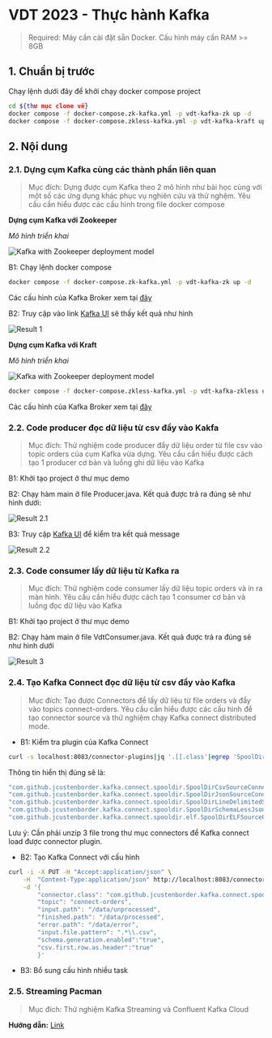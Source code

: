 # VDT 2023 - Thực hành Kafka

> Required: Máy cần cài đặt sẵn Docker. Cấu hình máy cần RAM >= 8GB

## 1. Chuẩn bị trước
Chạy lệnh dưới đây để khởi chạy docker compose project 
```sh
cd ${thư mục clone về}
docker compose -f docker-compose.zk-kafka.yml -p vdt-kafka-zk up -d
docker compose -f docker-compose.zkless-kafka.yml -p vdt-kafka-kraft up -d
```

## 2. Nội dung 
### 2.1. Dựng cụm Kafka cùng các thành phần liên quan
> Mục đích: Dựng được cụm Kafka theo 2 mô hình như bài học cùng với một số 
> các ứng dụng khác phục vụ nghiên cứu và thử nghệm. Yêu cầu cần hiểu được 
> các cấu hình trong file docker compose

**Dựng cụm Kafka với Zookeeper**

*Mô hình triển khai*

![Kafka with Zookeeper deployment model](../images/)

B1: Chạy lệnh docker compose 
```sh
docker compose -f docker-compose.zk-kafka.yml -p vdt-kafka-zk up -d
```
Các cấu hình của Kafka Broker xem tại [đây](https://docs.confluent.io/platform/current/installation/configuration/broker-configs.html)

B2: Truy cập vào link [Kafka UI](http://localhost:8080) sẽ thấy kết quả như hình

![Result 1](../master/images/result-1.png)

**Dựng cụm Kafka với Kraft**

*Mô hình triển khai*

![Kafka with Zookeeper deployment model](../images/)

```sh
docker compose -f docker-compose.zkless-kafka.yml -p vdt-kafka-zkless up -d
```

Các cấu hình của Kafka Broker xem tại [đây](https://docs.confluent.io/platform/current/installation/configuration/broker-configs.html)

### 2.2. Code producer đọc dữ liệu từ csv đẩy vào Kakfa
> Mục đích: Thử nghiệm code producer đẩy dữ liệu order từ file csv vào topic orders 
> của cụm Kafka vừa dựng. Yêu cầu cần hiểu được cách tạo 1 producer cơ bản và luồng ghi dữ liệu vào Kafka

B1: Khởi tạo project ở thư mục demo

B2: Chạy hàm main ở file Producer.java. Kết quả được trả ra đúng sẽ như hình dưới:

![Result 2.1](../master/images/result-2.1.png)

B3: Truy cập [Kafka UI](http://localhost:8080/ui/clusters/cls-queue/all-topics/orders/messages?keySerde=String&valueSerde=String&limit=100) để kiểm tra kết quả message

![Result 2.2](../master/images/result-2.2.png)

### 2.3. Code consumer lấy dữ liệu từ Kafka ra
> Mục đích: Thử nghiệm code consumer lấy dữ liệu topic orders và in ra màn hình. 
> Yêu cầu cần hiểu được cách tạo 1 consumer cơ bản và luồng đọc dữ liệu vào Kafka

B1: Khởi tạo project ở thư mục demo

B2: Chạy hàm main ở file VdtConsumer.java. Kết quả được trả ra đúng sẽ như hình dưới

![Result 3](../master/images/result-3.1.png)

### 2.4. Tạo Kafka Connect đọc dữ liệu từ csv đẩy vào Kafka
> Mục đích: Tạo được Connectors để lấy dữ liệu từ file orders và đẩy vào topics connect-orders.
> Yêu cầu cần hiểu được các cấu hình để tạo connector source và thử nghiệm chạy Kafka connect distributed mode.

- B1: Kiểm tra plugin của Kafka Connect

```sh
curl -s localhost:8083/connector-plugins|jq '.[].class'|egrep 'SpoolDir'
```

Thông tin hiển thị đúng sẽ là:
```sh
"com.github.jcustenborder.kafka.connect.spooldir.SpoolDirCsvSourceConnector"
"com.github.jcustenborder.kafka.connect.spooldir.SpoolDirJsonSourceConnector"
"com.github.jcustenborder.kafka.connect.spooldir.SpoolDirLineDelimitedSourceConnector"
"com.github.jcustenborder.kafka.connect.spooldir.SpoolDirSchemaLessJsonSourceConnector"
"com.github.jcustenborder.kafka.connect.spooldir.elf.SpoolDirELFSourceConnector"
```
Lưu ý: Cần phải unzip 3 file trong thư mục connectors để Kafka connect load được connector plugin. 

- B2: Tạo Kafka Connect với cấu hình

```sh
curl -i -X PUT -H "Accept:application/json" \
    -H  "Content-Type:application/json" http://localhost:8083/connectors/source-csv-spooldir-00/config \
    -d '{
        "connector.class": "com.github.jcustenborder.kafka.connect.spooldir.SpoolDirCsvSourceConnector",
        "topic": "connect-orders",
        "input.path": "/data/unprocessed",
        "finished.path": "/data/processed",
        "error.path": "/data/error",
        "input.file.pattern": ".*\\.csv",
        "schema.generation.enabled":"true",
        "csv.first.row.as.header":"true"
        }'
```
- B3: Bổ sung cấu hình nhiều task 

### 2.5. Streaming Pacman
> Mục đích: Thử nghiệm Kafka Streaming và Confluent Kafka Cloud 

**Hướng dẫn:** [Link](.../master/streaming-pacman/README.adoc)
